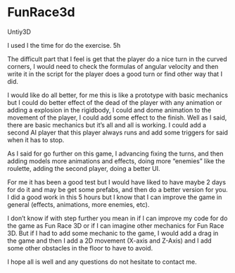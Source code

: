 # FunRace3d
Untiy3D


I used I the time for do the exercise. 5h

The difficult part that I feel is get that the player do a nice turn in the curved corners, I would need to check the formulas of angular velocity and then write it in the script for the player does a good turn or find other way that I did.

I would like do all better, for me this is like a prototype with basic mechanics but I could do better effect of the dead of the player with any animation or adding a explosion in the rigidbody, I could and dome animation to the movement of the player, I could add some effect to the finish. Well as I said, there are basic mechanics but it’s all and all is working. I could add a second AI player that this player always runs and add some triggers for said when it has to stop.

As I said for go further on this game, I advancing fixing the turns, and then adding models more animations and effects, doing more “enemies” like the roulette, adding the second player, doing a better UI.

For me it has been a good test but I would have liked to have maybe 2 days for do it and may be get some prefabs, and then do a better version for you. I did a good work in this 5 hours but I know that I can improve the game in general (effects, animations, more enemies, etc).

I don’t know if with step further you mean in if I can improve my code for do the game as Fun Race 3D or if I can imagine other mechanics for Fun Race 3D. But if I had to add some mechanic to the game, I would add a drag in the game and then I add a 2D movement (X-axis and Z-Axis) and I add some other obstacles in the floor to have to avoid.

I hope all is well and any questions do not hesitate to contact me.
